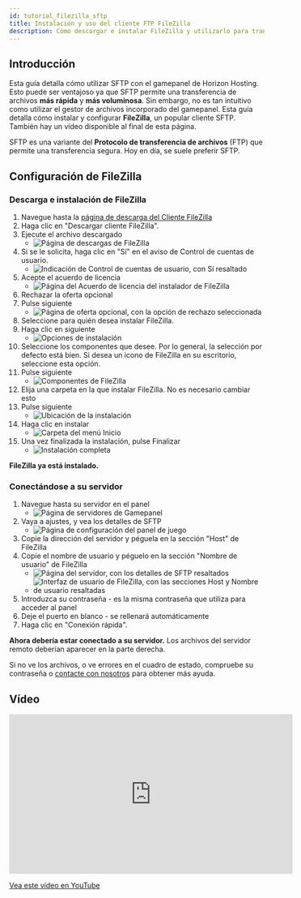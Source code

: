 ```yaml
---
id: tutorial_filezilla_sftp
title: Instalación y uso del cliente FTP FileZilla
description: Cómo descargar e instalar FileZilla y utilizarlo para transferir archivos a su servidor.
---
```


## Introducción
Esta guía detalla cómo utilizar SFTP con el gamepanel de Horizon Hosting. Esto puede ser ventajoso ya que SFTP permite una transferencia de archivos **más rápida** y **más voluminosa**. Sin embargo, no es tan intuitivo como utilizar el gestor de archivos incorporado del gamepanel. Esta guía detalla cómo instalar y configurar **FileZilla**, un popular cliente SFTP. También hay un vídeo disponible al final de esta página.

SFTP es una variante del **Protocolo de transferencia de archivos** (FTP) que permite una transferencia segura. Hoy en día, se suele preferir SFTP.

## Configuración de FileZilla
### Descarga e instalación de FileZilla
1. Navegue hasta la [página de descarga del Cliente FileZilla](https://filezilla-project.org/download.php)
2. Haga clic en "Descargar cliente FileZilla".
3. Ejecute el archivo descargado
   - ![Página de descargas de FileZilla](https://archive.horizonnetworks.uk/Resources/Documentation/Using%20SFTP/1FileZilla%20Download.png)
4. Si se le solicita, haga clic en "Sí" en el aviso de Control de cuentas de usuario.
   - ![Indicación de Control de cuentas de usuario, con Sí resaltado](https://archive.horizonnetworks.uk/Resources/Documentation/Using%20SFTP/2Windows%20Prompt.png)
5. Acepte el acuerdo de licencia
   - ![Página del Acuerdo de licencia del instalador de FileZilla](https://archive.horizonnetworks.uk/Resources/Documentation/Using%20SFTP/3Installer%20Accept.png)
6. Rechazar la oferta opcional
7. Pulse siguiente
   - ![Página de oferta opcional, con la opción de rechazo seleccionada](https://archive.horizonnetworks.uk/Resources/Documentation/Using%20SFTP/4Installer%20Decline%20Offer.png)
8. Seleccione para quién desea instalar FileZilla.
9. Haga clic en siguiente
   - ![Opciones de instalación](https://archive.horizonnetworks.uk/Resources/Documentation/Using%20SFTP/5Installation%20Options.png)
10. Seleccione los componentes que desee. Por lo general, la selección por defecto está bien. Si desea un icono de FileZilla en su escritorio, seleccione esta opción.
11. Pulse siguiente
    - ![Componentes de FileZilla](https://archive.horizonnetworks.uk/Resources/Documentation/Using%20SFTP/6Installer%20Components.png)
12. Elija una carpeta en la que instalar FileZilla. No es necesario cambiar esto
13. Pulse siguiente
    - ![Ubicación de la instalación](https://archive.horizonnetworks.uk/Resources/Documentation/Using%20SFTP/7Installer%20Install%20Location.png)
14. Haga clic en instalar
    - ![Carpeta del menú Inicio](https://archive.horizonnetworks.uk/Resources/Documentation/Using%20SFTP/8Installer%20Start%20Menu%20Folder.png)
15. Una vez finalizada la instalación, pulse Finalizar
    - ![Instalación completa](https://archive.horizonnetworks.uk/Resources/Documentation/Using%20SFTP/9Installer%20Completion.png)

**FileZilla ya está instalado.**

### Conectándose a su servidor
1. Navegue hasta su servidor en el panel
   - ![Página de servidores de Gamepanel](https://archive.horizonnetworks.uk/Resources/Documentation/Using%20SFTP/10Horizon%20Panel%20Servers.png)
2. Vaya a ajustes, y vea los detalles de SFTP
   - ![Página de configuración del panel de juego](https://archive.horizonnetworks.uk/Resources/Documentation/Using%20SFTP/11Horizon%20Panel%20Server%20Settings.png)
3. Copie la dirección del servidor y péguela en la sección "Host" de FileZilla
4. Copie el nombre de usuario y péguelo en la sección "Nombre de usuario" de FileZilla
   - ![Página del servidor, con los detalles de SFTP resaltados](https://archive.horizonnetworks.uk/Resources/Documentation/Using%20SFTP/12Horizon%20Panel%20SFTP%20Details.png)
   - ![Interfaz de usuario de FileZilla, con las secciones Host y Nombre de usuario resaltadas](https://archive.horizonnetworks.uk/Resources/Documentation/Using%20SFTP/13FileZilla%20Connection%20Details.png)
5. Introduzca su contraseña - es la misma contraseña que utiliza para acceder al panel
6. Deje el puerto en blanco - se rellenará automáticamente
7. Haga clic en "Conexión rápida".

**Ahora debería estar conectado a su servidor.** Los archivos del servidor remoto deberían aparecer en la parte derecha.

Si no ve los archivos, o ve errores en el cuadro de estado, compruebe su contraseña o [contacte con nosotros](https://hrzn.link/getting_support) para obtener más ayuda.


## Vídeo

<iframe width="560" height="315" src="https://www.youtube.com/embed/Ex3IiPE1Eg8" title="Reproductor de vídeo de YouTube" frameborder="0" allow="acelerómetro; reproducción automática; portapapeles-escritura; medios codificados; giroscopio; imagen en imagen; compartir en la web" allowfullscreen></iframe>

[Vea este vídeo en YouTube](https://www.youtube.com/watch?v=Ex3IiPE1Eg8)